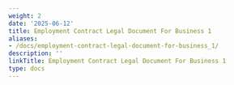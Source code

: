```yaml
---
weight: 2
date: '2025-06-12'
title: Employment Contract Legal Document For Business 1
aliases:
- /docs/employment-contract-legal-document-for-business_1/
description: ''
linkTitle: Employment Contract Legal Document For Business 1
type: docs
---
```


